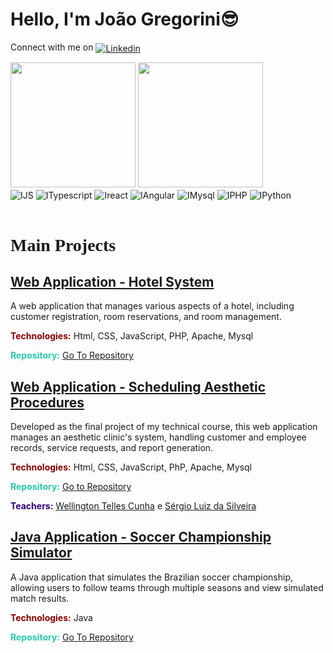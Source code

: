 ### <h1>Hello, I'm João Gregorini😎</h1>

<!---[![GMAIL](https://img.shields.io/badge/Gmail-D14836?style=for-the-badge&logo=gmail&logoColor=white)](mailto:XXXXX.com)-->
Connect with me on 
<a href="https://www.linkedin.com/in/joão-gregorini-72852717b/" target="_blank">
  <img align="center" alt="Linkedin" src="https://img.shields.io/badge/LinkedIn-0077B5?style=for-the-badge&logo=linkedin&logoColor=white">
</a>

<picture >
<source height=200px
  srcset="https://github-readme-stats.vercel.app/api?username=jvg21&show_icons=true&theme=dark&rank_icon=github&count_private"
  media="(prefers-color-scheme: dark)"
/>
<source height=200px
  srcset="https://github-readme-stats.vercel.app/api?username=jvg21&show_icons=true&rank_icon=github&count_private"
  media="(prefers-color-scheme: light), (prefers-color-scheme: no-preference)"
/>
<img height=200px src="https://github-readme-stats.vercel.app/api?username=jvg21&show_icons=true&rank_icon=github&count_private" />
</picture>

<picture>
<source height=200px
  srcset="https://github-readme-stats.vercel.app/api/top-langs/?username=jvg21&layout=pie&theme=dark"
  media="(prefers-color-scheme: dark)"
/>
<source height=200px
  srcset="https://github-readme-stats.vercel.app/api/top-langs/?username=jvg21&layout=pie"
  media="(prefers-color-scheme: light), (prefers-color-scheme: no-preference)"
/>
<img height=200px src="https://github-readme-stats.vercel.app/api/top-langs/?username=jvg21&layout=pie" />
</picture>
<!-- <h2>Technologies I use</h2> -->
<div style="display: inline_block"> 
  <img align="center" alt="IJS"  src="https://img.shields.io/badge/JavaScript-F7DF1E?style=for-the-badge&logo=javascript&logoColor=black">
  <img align="center" alt="ITypescript"  src="https://img.shields.io/badge/typescript-%23007ACC.svg?style=for-the-badge&logo=typescript&logoColor=white">
  <img align="center" alt="Ireact"  src="https://img.shields.io/badge/React-20232A?style=for-the-badge&logo=react&logoColor=61DAFB">
  <img align="center" alt="IAngular"  src="https://img.shields.io/badge/Angular-DD0031?style=for-the-badge&logo=Angular&logoColor=white">
  <img align="center" alt="IMysql"  src="https://img.shields.io/badge/MySQL-ffa500?style=for-the-badge&logo=mysql&logoColor=black">
  <img align="center" alt="IPHP" src="https://img.shields.io/badge/PHP-777BB4?style=for-the-badge&logo=php&logoColor=white">
<!--   <img align="center" alt="IHTML" src="https://img.shields.io/badge/HTML5-E34F26?style=for-the-badge&logo=html5&logoColor=white">
  <img align="center" alt="ICSS"  src="https://img.shields.io/badge/CSS3-1572B6?style=for-the-badge&logo=css3&logoColor=white"> -->
<!--   <img align="center" alt="IJava"  src="https://img.shields.io/badge/Java-ED8B00?style=for-the-badge&logo=openjdk&logoColor=white"> -->
  <img align="center" alt="IPython"  src="https://img.shields.io/badge/Python-14354C?style=for-the-badge&logo=python&logoColor=white">
</div>
<br/>

<h1 style="font-family:	Times New Roman;"><strong>Main Projects</strong></h1>

<h2 style="text-decoration: underline">Web Application - Hotel System</h2>
<p>A web application that manages various aspects of a hotel, including customer registration, room reservations, and room management.</p>
<p><b style="color:#860202">Technologies:</b> Html, CSS, JavaScript, PHP, Apache, Mysql</p>
<p><b style="color:#2AC8AE">Repository:</b> <a href="https://github.com/jvg21/Projeto_XpCriativa">Go To Repository</a></p>

<h2 style="text-decoration: underline">Web Application - Scheduling Aesthetic Procedures</h2>
<p>Developed as the final project of my technical course, this web application manages an aesthetic clinic's system, handling customer and employee records, service requests, and report generation.</p>
<p><b style="color:#860202">Technologies:</b> Html, CSS, JavaScript, PhP, Apache, Mysql</p>
<p><b style="color:#2AC8AE">Repository:</b> <a href="https://github.com/jvg21/SA_Senai">Go to Repository</a></p>
<p><b style="color:#330077">Teachers:</b> 
<a href="https://www.linkedin.com/in/wellington-telles-cunha-76103b18/" target="_blank">Wellington Telles Cunha</a> e 
<a href="https://www.linkedin.com/in/sergio-luiz-da-silveira-82848a121/" target="_blank">Sérgio Luiz da Silveira</a></p>

<h2 style="text-decoration: underline">Java Application - Soccer Championship Simulator</h2>
<p>A Java application that simulates the Brazilian soccer championship, allowing users to follow teams through multiple seasons and view simulated match results.</p>
<p><b style="color:#860202">Technologies:</b> Java</p>
<p><b style="color:#2AC8AE">Repository:</b> <a href="https://github.com/GuilhermeTEREZIN/TEREZINNZINZIN">Go To Repository</a></p>
